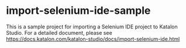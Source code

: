 # import-selenium-ide-sample

This is a sample project for importing a Selenium IDE project to Katalon Studio. For a detailed document, please see https://docs.katalon.com/katalon-studio/docs/import-selenium-ide.html
